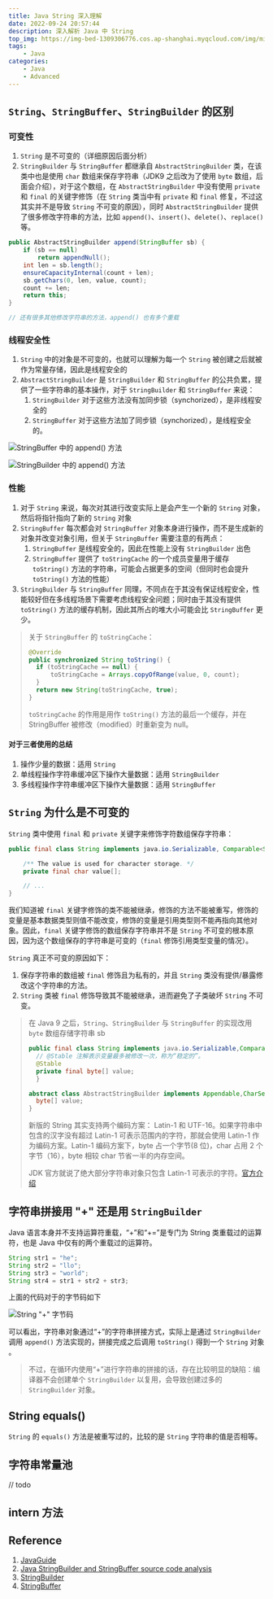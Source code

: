```yaml
---
title: Java String 深入理解
date: 2022-09-24 20:57:44
description: 深入解析 Java 中 String
top_img: https://img-bed-1309306776.cos.ap-shanghai.myqcloud.com/img/miku77.jpeg
tags:
    - Java
categories:
    - Java
    - Advanced
---
```


## `String`、`StringBuffer`、`StringBuilder` 的区别

### 可变性

1. `String` 是不可变的（详细原因后面分析）
2. `StringBuilder` 与 `StringBuffer` 都继承自 `AbstractStringBuilder` 类，在该类中也是使用 `char` 数组来保存字符串（JDK9 之后改为了使用 `byte` 数组，后面会介绍），对于这个数组，在 `AbstractStringBuilder` 中没有使用 `private` 和 `final` 的关键字修饰（在 `String` 类当中有 `private` 和 `final` 修复，不过这其实并不是导致 `String` 不可变的原因），同时 `AbstractStringBuilder` 提供了很多修改字符串的方法，比如 `append()`、`insert()`、`delete()`、`replace()` 等。

<!-- more -->

```java
public AbstractStringBuilder append(StringBuffer sb) {
    if (sb == null)
        return appendNull();
    int len = sb.length();
    ensureCapacityInternal(count + len);
    sb.getChars(0, len, value, count);
    count += len;
    return this;
}

// 还有很多其他修改字符串的方法，append() 也有多个重载
```

### 线程安全性

1. `String` 中的对象是不可变的，也就可以理解为每一个 `String` 被创建之后就被作为常量存储，因此是线程安全的
2. `AbstractStringBuilder` 是 `StringBuilder` 和 `StringBuffer` 的公共负累，提供了一些字符串的基本操作，对于 `StringBuilder` 和 `StringBuffer` 来说：
   1. `StringBuilder` 对于这些方法没有加同步锁（synchorized），是非线程安全的
   2. `StringBuffer` 对于这些方法加了同步锁（synchorized），是线程安全的。

![StringBuffer 中的 append() 方法](https://img-bed-1309306776.cos.ap-shanghai.myqcloud.com/img/20220925150456.png)

![StringBuilder 中的 append() 方法](https://img-bed-1309306776.cos.ap-shanghai.myqcloud.com/img/20220925150532.png)


### 性能

1. 对于 `String` 来说，每次对其进行改变实际上是会产生一个新的 `String` 对象，然后将指针指向了新的 `String` 对象
2. `StringBuffer` 每次都会对 `StringBuffer` 对象本身进行操作，而不是生成新的对象并改变对象引用，但关于 `StringBuffer` 需要注意的有两点：
   1. `StringBuffer` 是线程安全的，因此在性能上没有 `StringBuilder` 出色
   2. `StringBuffer` 提供了 `toStringCache` 的一个成员变量用于缓存 `toString()` 方法的字符串，可能会占据更多的空间（但同时也会提升 `toString()` 方法的性能）
3. `StringBuilder` 与 `StringBuffer` 同理，不同点在于其没有保证线程安全，性能较好但在多线程场景下需要考虑线程安全问题；同时由于其没有提供 `toString()` 方法的缓存机制，因此其所占的堆大小可能会比 `StringBuffer` 更少。

> 关于 `StringBuffer` 的 `toStringCache`：
> 
> ```java
> @Override
> public synchronized String toString() {
>   if (toStringCache == null) {
>       toStringCache = Arrays.copyOfRange(value, 0, count);
>   }
>   return new String(toStringCache, true);
> }
> ```
> 
> `toStringCache` 的作用是用作 `toString()` 方法的最后一个缓存，并在 StringBuffer 被修改（modified）时重新变为 null。

#### 对于三者使用的总结

1. 操作少量的数据：适用 `String`
2. 单线程操作字符串缓冲区下操作大量数据：适用 `StringBuilder`
3. 多线程操作字符串缓冲区下操作大量数据：适用 `StringBuffer`


## `String` 为什么是不可变的

`String` 类中使用 `final` 和 `private` 关键字来修饰字符数组保存字符串：

```java
public final class String implements java.io.Serializable, Comparable<String>, CharSequence {

    /** The value is used for character storage. */
    private final char value[];

    // ...
}
```

我们知道被 `final` 关键字修饰的类不能被继承，修饰的方法不能被重写，修饰的变量是基本数据类型则值不能改变，修饰的变量是引用类型则不能再指向其他对象。因此，`final` 关键字修饰的数组保存字符串并不是 `String` 不可变的根本原因，因为这个数组保存的字符串是可变的（`final` 修饰引用类型变量的情况）。

`String` 真正不可变的原因如下：

1. 保存字符串的数组被 `final` 修饰且为私有的，并且 `String` 类没有提供/暴露修改这个字符串的方法。
2. `String` 类被 `final` 修饰导致其不能被继承，进而避免了子类破坏 `String` 不可变。

> 在 Java 9 之后，`String`、`StringBuilder` 与 `StringBuffer` 的实现改用 `byte` 数组存储字符串
> sb
> ```java
> public final class String implements java.io.Serializable,Comparable<String>, CharSequence {
>   // @Stable 注解表示变量最多被修改一次，称为“稳定的”。
>   @Stable
>   private final byte[] value;
>   }
> 
> abstract class AbstractStringBuilder implements Appendable,CharSequence {
>   byte[] value;
> }
> ```
> 
> 新版的 String 其实支持两个编码方案： Latin-1 和 UTF-16。如果字符串中包含的汉字没有超过 Latin-1 可表示范围内的字符，那就会使用 Latin-1 作为编码方案。Latin-1 编码方案下，byte 占一个字节(8 位)，char 占用 2 个字节（16），byte 相较 char 节省一半的内存空间。
> 
> JDK 官方就说了绝大部分字符串对象只包含 Latin-1 可表示的字符。[官方介绍](https://openjdk.java.net/jeps/254)

## 字符串拼接用 "+" 还是用 `StringBuilder`

Java 语言本身并不支持运算符重载，“+”和“+=”是专门为 String 类重载过的运算符，也是 Java 中仅有的两个重载过的运算符。

```java
String str1 = "he";
String str2 = "llo";
String str3 = "world";
String str4 = str1 + str2 + str3;
```

上面的代码对于的字节码如下

![String "+" 字节码](https://img-bed-1309306776.cos.ap-shanghai.myqcloud.com/img/20220925153841.png)

可以看出，字符串对象通过“+”的字符串拼接方式，实际上是通过 `StringBuilder` 调用 `append()` 方法实现的，拼接完成之后调用 `toString()` 得到一个 `String` 对象 。

> 不过，在循环内使用“+”进行字符串的拼接的话，存在比较明显的缺陷：编译器不会创建单个 `StringBuilder` 以复用，会导致创建过多的 `StringBuilder` 对象。

## String equals()

`String` 的 `equals()` 方法是被重写过的，比较的是 `String` 字符串的值是否相等。

## 字符串常量池

// todo

## intern 方法

## Reference

1. [JavaGuide](https://javaguide.cn/java/basis/java-basic-questions-02.html#string)
2. [Java StringBuilder and StringBuffer source code analysis](https://ofstack.com/Java/8234/java-stringbuilder-and-stringbuffer-source-code-analysis.html)
3. [StringBuilder](https://docs.oracle.com/javase/8/docs/api/java/lang/StringBuilder.html)
4. [StringBuffer](https://docs.oracle.com/javase/8/docs/api/java/lang/StringBuffer.html)